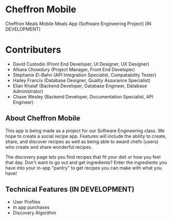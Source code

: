 # Cheffron Mobile

Cheffron Meals Mobile Meals App (Software Engineering Project) (IN DEVELOPMENT)

# Contributers

* David Custodio (Front End Developer, UI Designer, UX Designer)
* Afsara Chowdury (Project Manager, Front End Developer)
* Stephanie El-Bahri (API Integration Specialist, Compatability Tester)
* Hailey Francis (Database Designer, Quality Assurance Specialist)
* Elian Khalaf (Backend Developer, Database Engineer, Database Administrator)
* Chase Wesley (Backend Developer, Documentation Specialist, API Engineer)

## About Cheffron Mobile

This app is being made as a project for our Software Engineering class. We hope to create a social recipe app. Features will include the ability to create, share, and discover recipes as well as being able to award chefs (users) who create and share wonderful recipes.

The discovery page lets you find recipes that fit your diet or how you feel that day. Don't want to go out and get ingredients? Enter the ingredients you have into your in-app "pantry" to get recipes you can make with what you have!

## Technical Features (IN DEVELOPMENT)

* User Profiles
* In app purchases
* Discovery Algorithm